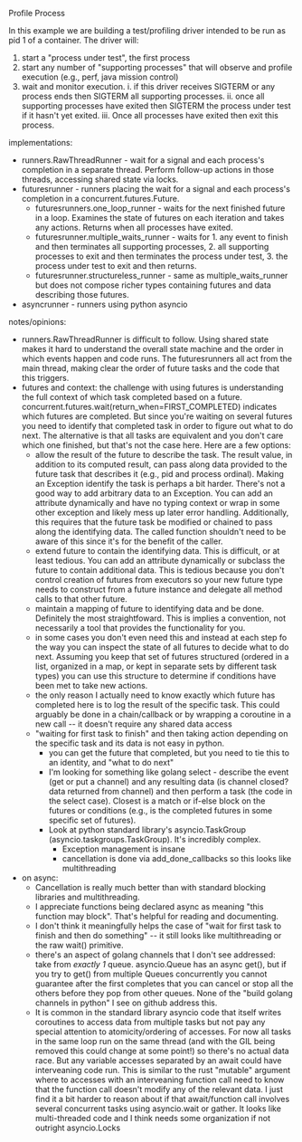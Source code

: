 Profile Process

In this example we are building a test/profiling driver intended to be run as
pid 1 of a container.  The driver will:
1. start a "process under test", the first process
2. start any number of "supporting processes" that will observe and profile
   execution (e.g., perf, java mission control)
3. wait and monitor execution.
  i.   if this driver receives SIGTERM or any process ends then SIGTERM all
       supporting processes.
  ii.  once all supporting processes have exited then SIGTERM the process under
       test if it hasn't yet exited.
  iii. Once all processes have exited then exit this process.

implementations:

+ runners.RawThreadRunner - wait for a signal and each process's completion in a
  separate thread.  Perform follow-up actions in those threads, accessing shared
  state via locks.
+ futuresrunner - runners placing the wait for a signal and each process's
  completion in a concurrent.futures.Future.
  + futuresrunners.one_loop_runner - waits for the next finished future in a
    loop.  Examines the state of futures on each iteration and takes any actions.
    Returns when all processes have exited.
  + futuresrunner.multiple_waits_runner - waits for 1. any event to finish and
    then terminates all supporting processes, 2. all supporting processes to exit
    and then terminates the process under test, 3. the process under test to exit
    and then returns.
  + futuresrunner.structureless_runner - same as multiple_waits_runner but does
    not compose richer types containing futures and data describing those futures.
+ asyncrunner - runners using python asyncio

notes/opinions:
+ runners.RawThreadRunner is difficult to follow.  Using shared state makes it
hard to understand the overall state machine and the order in which events
happen and code runs.  The futuresrunners all act from the main thread, making
clear the order of future tasks and the code that this triggers.
+ futures and context: the challenge with using futures is understanding the
full context of which task completed based on a future.
concurrent.futures.wait(return_when=FIRST_COMPLETED) indicates which futures are
completed.  But since you're waiting on several futures you need to identify
that completed task in order to figure out what to do next.  The alternative is
that all tasks are equivalent and you don't care which one finished, but that's
not the case here. Here are a few options:
  + allow the result of the future to describe the task.  The result value, in
  addition to its computed result, can pass along data provided to the future
  task that describes it (e.g., pid and process ordinal). Making an Exception
  identify the task is perhaps a bit harder.  There's not a good way to add
  arbitrary data to an Exception.  You can add an attribute dynamically and have
  no typing context or wrap in some other exception and likely mess up later
  error handling.  Additionally, this requires that the future task be modified
  or chained to pass along the identifying data.  The called function shouldn't
  need to be aware of this since it's for the benefit of the caller.
  + extend future to contain the identifying data.  This is difficult, or at
  least tedious.  You can add an attribute dynamically or subclass the future to
  contain additional data.  This is tedious because you don't control creation
  of futures from executors so your new future type needs to construct from a
  future instance and delegate all method calls to that other future.
  + maintain a mapping of future to identifying data and be done.  Definitely
  the most straightfoward.  This is implies a convention, not necessarily a tool
  that provides the functionality for you.
  + in some cases you don't even need this and instead at each step fo the way
  you can inspect the state of all futures to decide what to do next.  Assuming
  you keep that set of futures structured (ordered in a list, organized in a
  map, or kept in separate sets by different task types) you can use this
  structure to determine if conditions have been met to take new actions.
  + the only reason I actually need to know exactly which future has completed
  here is to log the result of the specific task.  This could arguably be done
  in a chain/callback or by wrapping a coroutine in a new call -- it doesn't
  require any shared data access
  + "waiting for first task to finish" and then taking action depending on the specific task and its data is not easy in python.
    + you can get the future that completed, but you need to tie this to an
    identity, and "what to do next"
    + I'm looking for something like golang select - describe the event (get or
    put a channel) and any resulting data (is channel closed? data returned from
    channel) and then perform a task (the code in the select case).  Closest is
    a match or if-else block on the futures or conditions (e.g., is the
    completed futures in some specific set of futures).
    + Look at python standard library's asyncio.TaskGroup (asyncio.taskgroups.TaskGroup).  It's incredibly complex.
      + Exception management is insane
      + cancellation is done via add_done_callbacks so this looks like multithreading
+ on async:
    + Cancellation is really much better than with standard blocking libraries
    and multithreading.
    + I appreciate functions being declared async as meaning "this function may
    block".  That's helpful for reading and documenting.
    + I don't think it meaningfully helps the case of "wait for first task to
    finish and then do something" -- it still looks like multithreading or the
    raw wait() primitive.
    + there's an aspect of golang channels that I don't see addressed: take from
    _exactly 1_ queue.  asyncio.Queue has an async get(), but if you try to
    get() from multiple Queues concurrently you cannot guarantee after the first
    completes that you can cancel or stop all the others before they pop from
    other queues.  None of the "build golang channels in python" I see on github
    address this.
    + It is common in the standard library asyncio code that itself writes
    coroutines to access data from multiple tasks but not pay any special
    attention to atomicity/ordering of accesses.  For now all tasks in the same
    loop run on the same thread (and with the GIL being removed this could
    change at some point!) so there's no actual data race.  But any variable
    accesses separated by an await could have interveaning code run.  This is
    similar to the rust "mutable" argument where to accesses with an
    interveaning function call need to know that the function call doesn't
    modify any of the relevant data.  I just find it a bit harder to reason
    about if that await/function call involves several concurrent tasks using
    asyncio.wait or gather.  It looks like multi-threaded code and I think needs
    some organization if not outright asyncio.Locks

